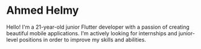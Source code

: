 # Ahmed Helmy
Hello! I'm a 21-year-old junior Flutter developer with a passion of creating beautiful mobile applications. I'm actively looking for internships and junior-level positions in order to improve my skills and abilities.
